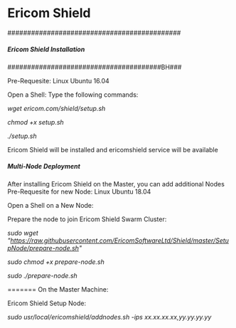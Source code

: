 # Ericom Shield
############################################
#####   Ericom Shield Installation     #####
#######################################BH###

Pre-Requesite: Linux Ubuntu 16.04

Open a Shell:
Type the following commands:

*wget ericom.com/shield/setup.sh*

*chmod +x setup.sh*

*./setup.sh*

Ericom Shield will be installed and ericomshield service will be available

#####   Multi-Node Deployment     #####

After installing Ericom Shield on the Master, you can add additional Nodes 
Pre-Requesite for new Node: Linux Ubuntu 18.04

Open a Shell on a New Node:

Prepare the node to join Ericom Shield Swarm Cluster:

*sudo wget "https://raw.githubusercontent.com/EricomSoftwareLtd/Shield/master/SetupNode/prepare-node.sh"*

*sudo chmod +x prepare-node.sh*

*sudo ./prepare-node.sh*

=======
On the Master Machine:

Ericom Shield Setup Node:

*sudo usr/local/ericomshield/addnodes.sh -ips xx.xx.xx.xx,yy.yy.yy.yy*
